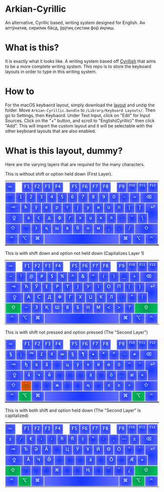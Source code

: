 # Arkian-Cyrillic
An alternative, Cyrillic based, writing system designed for English. Ан алтӯнәтив, сирилик бӓсд, ўрјтиң систәм фо̄р ӣңлиш.

# What is this?

It is exactly what it looks like. A writing system based off [Cyrillish](https://www.omniglot.com/conscripts/cyrillisch.htm) that aims to be a more complete writing system. This repo is to store the keyboard layouts in order to type in this writing system.

# How to 

For the macOS keybaord layout, simply download the [layout](https://codeload.github.com/ArkieSoft/Arkian-Cyrillic/zip/refs/tags/1.0) and unzip the folder. Move ```Arkian-Cyrillic.bundle``` to ```/Library/Keyboard Layouts/```. Then go to Settings, then Keybaord. Under Text Input, click on "Edit" for Input Sources. Click on the "+" button, and scroll to "English(Cyrillic)" then click "Add". This will import the custom layout and it will be selectable with the other keyboard layouts that are also enabled.

# What is this layout, dummy?

Here are the varying layers that are required for the many characters.

This is without shift or option held down (First Layer).

![First Layer](https://github.com/ArkieSoft/Arkian-Cyrillic/blob/main/images/Layer-0.png?raw=true)

This is with shift down and option not held down (Capitalizes Layer 1)

![Second Layer](https://github.com/ArkieSoft/Arkian-Cyrillic/blob/main/images/Layer-1.png?raw=true)

This is with shift not pressed and option pressed (The "Second Layer")

![Third Layer](https://github.com/ArkieSoft/Arkian-Cyrillic/blob/main/images/Layer-2.png?raw=true)

This is with both shift and option held down (The "Second Layer" is capitalized)

![Fourth Layer](https://github.com/ArkieSoft/Arkian-Cyrillic/blob/main/images/Layer-4.png?raw=true)
